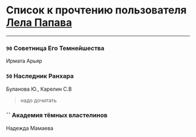 # Список к прочтению пользователя [Лела Папава](http://vk.com/id76187635)
---

### `90` Советница Его Темнейшества
Ирмата Арьяр

### `50` Наследник Ранхара
Буланова Ю., Карелин С.В
> надо дочитать

### `` Академия тёмных властелинов
Надежда Мамаева


